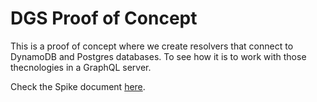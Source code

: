 # DGS Proof of Concept
This is a proof of concept where we create resolvers that connect
to DynamoDB and Postgres databases. To see how it is to work
with those thecnologies in a GraphQL server.

Check the Spike document [here](https://geniussports.atlassian.net/wiki/spaces/GSM/pages/3743219943/GraphQL+POC+Apollo+DGS).
